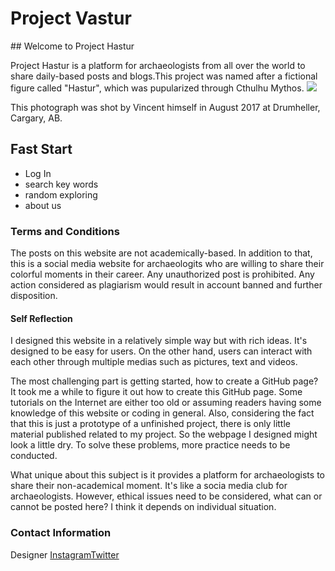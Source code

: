 <h1>Project Vastur</h1>
<div class="container">
<div class="nav">
## Welcome to Project Hastur

Project Hastur is a platform for archaeologists from all over the world to share daily-based posts and blogs.This project was named after a fictional figure called "Hastur", which was pupularized through Cthulhu Mythos.
<img src="https://scontent-sea1-1.xx.fbcdn.net/v/t31.0-8/22181308_1960332467558369_5623544911499627203_o.jpg?oh=a9332fe4cde804ec3e6d1d231697e4c1&oe=5A7C65BA"/>
<p>This photograph was shot by Vincent himself in August 2017 at Drumheller, Cargary, AB. 
</div>

<h2>Fast Start</h2>
<ul>
<li>Log In</li>
<li>search key words</li>
<li>random exploring</li>
<li>about us</li>
</ul>

<h3>Terms and Conditions</h3>
<p>The posts on this website are not academically-based. In addition to that, this is a social media website for archaeologits who are willing to share their colorful moments in their career. Any unauthorized post is prohibited. Any action considered as plagiarism would result in account banned and further disposition.</p>

<h4>Self Reflection</h4>

<p>I designed this website in a relatively simple way but with rich ideas. It's designed to be easy for users. On the other hand, users can interact with each other through multiple medias such as pictures, text and videos.</p> 

<p>The most challenging part is getting started, how to create a GitHub page? It took me a while to figure it out how to create this GitHub page. Some tutorials on the Internet are either too old or assuming readers having some knowledge of this website or coding in general. Also, considering the fact that this is just a prototype of a unfinished project, there is only little material published related to my project. So the webpage I designed might look a little dry. To solve these problems, more practice needs to be conducted.</p>

<p>What unique about this subject is it provides a platform for archaeologists to share their non-academical moment. It's like a socia media club for archaeologists. However, ethical issues need to be considered, what can or cannot be posted here? I think it depends on individual situation.</p>

### Contact Information
<p>Designer <a href="https://www.instagram.com/vincent.ran/?hl=en">Instagram</a><a href="https://twitter.com/VincentVastur">Twitter</a></p>
</div>
